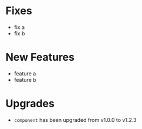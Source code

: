 # Fixes
- fix a
- fix b

# New Features
- feature a
- feature b

# Upgrades

- `component` has been upgraded from v1.0.0 to v1.2.3
